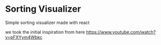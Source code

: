 # Sorting Visualizer
Simple sorting visualizer made with react

we took the initial inspiration from here https://www.youtube.com/watch?v=pFXYym4Wbkc

